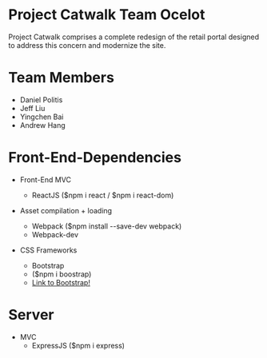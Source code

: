 # Project Catwalk Team Ocelot
 Project Catwalk comprises a complete redesign of the retail portal designed to address this concern and modernize the site.
 
 # Team Members
 - Daniel Politis
 - Jeff Liu
 - Yingchen Bai
 - Andrew Hang
 
 # Front-End-Dependencies
 
 - Front-End MVC
    - ReactJS ($npm i react / $npm i react-dom)
 - Asset compilation + loading
    - Webpack ($npm install --save-dev webpack)
    - Webpack-dev 
   
 - CSS Frameworks
    - Bootstrap
     - ($npm i boostrap)
     - [Link to Bootstrap!](https://getbootstrap.com/)

 # Server
 - MVC
   - ExpressJS ($npm i express)

